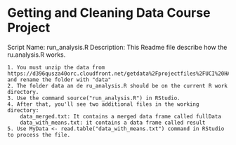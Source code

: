 Getting and Cleaning Data Course Project
========================================
Script Name: run_analysis.R
Description: This Readme file describe how the ru.analysis.R works.

    1. You must unzip the data from https://d396qusza40orc.cloudfront.net/getdata%2Fprojectfiles%2FUCI%20HAR%20Dataset.zip and rename the folder with "data"
    2. The folder data an de ru_analysis.R should be on the current R work directory.
    3. Use the command source("run_analysis.R") in RStudio.
    4. After that, you'll see two additional files in the working directory:
        data_merged.txt: It contains a merged data frame called fullData
        data_with_means.txt: it contains a data frame called result
    5. Use MyData <- read.table("data_with_means.txt") command in RStudio to process the file. 
    
